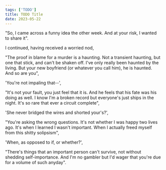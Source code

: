 ```yaml
---
tags: ['TODO']
title: TODO Title
date: 2023-05-22
---
```


"So, I came across a funny idea the other week. And at your risk, I wanted to share it".

I continued, having received a worried nod,

"The proof in blame for a murder is a haunting. Not a transient haunting, but one that stick, and can't be shaken off. I've only really been haunted by the living. But your new boyfriend (or whatever you call him), he is haunted. And so are you",

'You're not impaling that--',

"It's not your fault, you just feel that it is. And he feels that his fate was his doing as well. I know I'm a broken record but everyone's just ships in the night. It's so rare that ever a circuit complete",

'She never bridged the wires and shorted your's?',

"You're asking the wrong questions. It's not whether I was happy two lives ago. It's when I learned I wasn't important. When I actually freed myself from this shitty solipsism",

'When, as opposed to if, or whether?',

"There's things that an important person can't survive, not without shedding self-importance. And I'm no gambler but I'd wager that you're due for a volume of such anyday".

